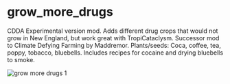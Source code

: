 # grow_more_drugs
 CDDA Experimental version mod. Adds different drug crops that would not grow in New England, but work great with TropiCataclysm. Successor mod to Climate Defying Farming by Maddremor. Plants/seeds: Coca, coffee, tea, poppy, tobacco, bluebells.
Includes recipes for cocaine and drying bluebells to smoke.

![grow more drugs 1](https://github.com/jackledead/grow_more_drugs/assets/75153234/d0c0a936-d3c8-4f9a-80fd-1d881e15f99b)

